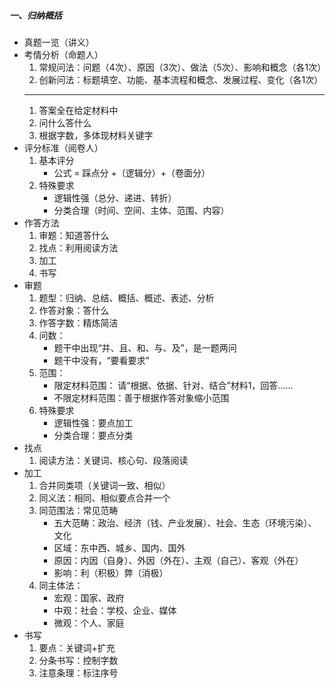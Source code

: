 ##### 一、归纳概括
- 真题一览（讲义）
- 考情分析（命题人）
	1. 常规问法：问题（4次）、原因（3次）、做法（5次）、影响和概念（各1次）
	1. 创新问法：标题填空、功能、基本流程和概念、发展过程、变化（各1次）
	***
	1. 答案全在给定材料中
	1. 问什么答什么
	1. 根据字数，多体现材料关键字
- 评分标准（阅卷人）	
	1. 基本评分
		- 公式 = 踩点分 +（逻辑分）+（卷面分） 
	1. 特殊要求
		- 逻辑性强（总分、递进、转折）
		- 分类合理（时间、空间、主体、范围、内容）
- 作答方法
	1. 审题：知道答什么
	1. 找点：利用阅读方法
	1. 加工
	1. 书写
- 审题	
	1. 题型：归纳、总结、概括、概述、表述、分析
	1. 作答对象：答什么
	1. 作答字数：精炼简洁
	1. 问数：
		- 题干中出现“并、且、和、与、及”，是一题两问
		- 题干中没有，“要看要求”
	1. 范围：
		- 限定材料范围：
		请“根据、依据、针对、结合”材料1，回答......
		- 不限定材料范围：善于根据作答对象缩小范围
	1. 特殊要求
		- 逻辑性强：要点加工
		- 分类合理：要点分类	
- 找点
	1. 阅读方法：关键词、核心句、段落阅读
- 加工
	1. 合并同类项（关键词一致、相似）
	1. 同义法：相同、相似要点合并一个
	1. 同范围法：常见范畴
		- 五大范畴：政治、经济（钱、产业发展）、社会、生态（环境污染）、文化
		- 区域：东中西、城乡、国内、国外
		- 原因：内因（自身）、外因（外在）、主观（自己）、客观（外在）
		- 影响：利（积极）弊（消极）
	1. 同主体法：
		- 宏观：国家、政府
		- 中观：社会：学校、企业、媒体
		- 微观：个人、家庭
- 书写
	1. 要点：关键词+扩充
	1. 分条书写：控制字数
	1. 注意条理：标注序号		
